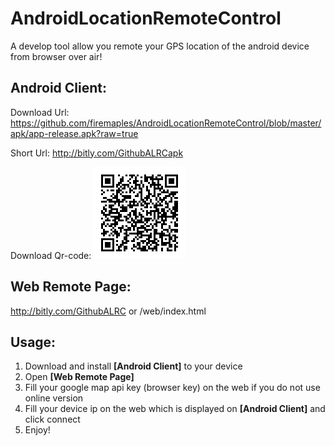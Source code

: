 # AndroidLocationRemoteControl
A develop tool allow you remote your GPS location of the android device from browser over air!

**Android Client:**
---------------
Download Url: https://github.com/firemaples/AndroidLocationRemoteControl/blob/master/apk/app-release.apk?raw=true

Short Url:
http://bitly.com/GithubALRCapk

Download Qr-code:
![enter image description here](https://raw.githubusercontent.com/firemaples/AndroidLocationRemoteControl/master/apk/qrcode.png)

**Web Remote Page:**
----------------
http://bitly.com/GithubALRC or /web/index.html

**Usage:**
------
 1. Download and install **[Android Client]** to your device 
 2. Open **[Web Remote Page]**
 3. Fill your google map api key (browser key) on the web if you do not use online version
 4. Fill your device ip on the web which is displayed on **[Android Client]** and click connect
 5. Enjoy!
